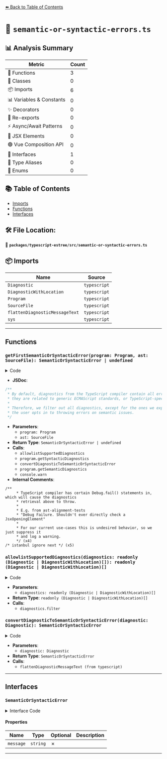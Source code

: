 [⬅️ Back to Table of Contents](../../../index.md)

# 📄 `semantic-or-syntactic-errors.ts`

## 📊 Analysis Summary

| Metric | Count |
|--------|-------|
| 🔧 Functions | 3 |
| 🧱 Classes | 0 |
| 📦 Imports | 6 |
| 📊 Variables & Constants | 0 |
| ✨ Decorators | 0 |
| 🔄 Re-exports | 0 |
| ⚡ Async/Await Patterns | 0 |
| 💠 JSX Elements | 0 |
| 🟢 Vue Composition API | 0 |
| 📐 Interfaces | 1 |
| 📑 Type Aliases | 0 |
| 🎯 Enums | 0 |

## 📚 Table of Contents

- [Imports](#imports)
- [Functions](#functions)
- [Interfaces](#interfaces)

## 🛠️ File Location:
📂 **`packages/typescript-estree/src/semantic-or-syntactic-errors.ts`**

## 📦 Imports

| Name | Source |
|------|--------|
| `Diagnostic` | `typescript` |
| `DiagnosticWithLocation` | `typescript` |
| `Program` | `typescript` |
| `SourceFile` | `typescript` |
| `flattenDiagnosticMessageText` | `typescript` |
| `sys` | `typescript` |


---

## Functions

### `getFirstSemanticOrSyntacticError(program: Program, ast: SourceFile): SemanticOrSyntacticError | undefined`

<details><summary>Code</summary>

```ts
export function getFirstSemanticOrSyntacticError(
  program: Program,
  ast: SourceFile,
): SemanticOrSyntacticError | undefined {
  try {
    const supportedSyntacticDiagnostics = allowlistSupportedDiagnostics(
      program.getSyntacticDiagnostics(ast),
    );
    if (supportedSyntacticDiagnostics.length > 0) {
      return convertDiagnosticToSemanticOrSyntacticError(
        supportedSyntacticDiagnostics[0],
      );
    }
    const supportedSemanticDiagnostics = allowlistSupportedDiagnostics(
      program.getSemanticDiagnostics(ast),
    );
    if (supportedSemanticDiagnostics.length > 0) {
      return convertDiagnosticToSemanticOrSyntacticError(
        supportedSemanticDiagnostics[0],
      );
    }
    return undefined;
  } catch (e) {
    /**
     * TypeScript compiler has certain Debug.fail() statements in, which will cause the diagnostics
     * retrieval above to throw.
     *
     * E.g. from ast-alignment-tests
     * "Debug Failure. Shouldn't ever directly check a JsxOpeningElement"
     *
     * For our current use-cases this is undesired behavior, so we just suppress it
     * and log a warning.
     */
    /* istanbul ignore next */
    console.warn(`Warning From TSC: "${(e as Error).message}`); // eslint-disable-line no-console
    /* istanbul ignore next */
    return undefined;
  }
}
```
</details>

- **JSDoc**:
```ts
/**
 * By default, diagnostics from the TypeScript compiler contain all errors - regardless of whether
 * they are related to generic ECMAScript standards, or TypeScript-specific constructs.
 *
 * Therefore, we filter out all diagnostics, except for the ones we explicitly want to consider when
 * the user opts in to throwing errors on semantic issues.
 */
```

- **Parameters**:
  - `program: Program`
  - `ast: SourceFile`
- **Return Type**: `SemanticOrSyntacticError | undefined`
- **Calls**:
  - `allowlistSupportedDiagnostics`
  - `program.getSyntacticDiagnostics`
  - `convertDiagnosticToSemanticOrSyntacticError`
  - `program.getSemanticDiagnostics`
  - `console.warn`
- **Internal Comments**:
```
/**
     * TypeScript compiler has certain Debug.fail() statements in, which will cause the diagnostics
     * retrieval above to throw.
     *
     * E.g. from ast-alignment-tests
     * "Debug Failure. Shouldn't ever directly check a JsxOpeningElement"
     *
     * For our current use-cases this is undesired behavior, so we just suppress it
     * and log a warning.
     */ (x4)
/* istanbul ignore next */ (x5)
```

### `allowlistSupportedDiagnostics(diagnostics: readonly (Diagnostic | DiagnosticWithLocation)[]): readonly (Diagnostic | DiagnosticWithLocation)[]`

<details><summary>Code</summary>

```ts
function allowlistSupportedDiagnostics(
  diagnostics: readonly (Diagnostic | DiagnosticWithLocation)[],
): readonly (Diagnostic | DiagnosticWithLocation)[] {
  return diagnostics.filter(diagnostic => {
    switch (diagnostic.code) {
      case 1013: // "A rest parameter or binding pattern may not have a trailing comma."
      case 1014: // "A rest parameter must be last in a parameter list."
      case 1044: // "'{0}' modifier cannot appear on a module or namespace element."
      case 1045: // "A '{0}' modifier cannot be used with an interface declaration."
      case 1048: // "A rest parameter cannot have an initializer."
      case 1049: // "A 'set' accessor must have exactly one parameter."
      case 1070: // "'{0}' modifier cannot appear on a type member."
      case 1071: // "'{0}' modifier cannot appear on an index signature."
      case 1085: // "Octal literals are not available when targeting ECMAScript 5 and higher. Use the syntax '{0}'."
      case 1090: // "'{0}' modifier cannot appear on a parameter."
      case 1096: // "An index signature must have exactly one parameter."
      case 1097: // "'{0}' list cannot be empty."
      case 1098: // "Type parameter list cannot be empty."
      case 1099: // "Type argument list cannot be empty."
      case 1117: // "An object literal cannot have multiple properties with the same name in strict mode."
      case 1121: // "Octal literals are not allowed in strict mode."
      case 1123: //  "Variable declaration list cannot be empty."
      case 1141: // "String literal expected."
      case 1162: // "An object member cannot be declared optional."
      case 1164: // "Computed property names are not allowed in enums."
      case 1172: // "'extends' clause already seen."
      case 1173: // "'extends' clause must precede 'implements' clause."
      case 1175: // "'implements' clause already seen."
      case 1176: // "Interface declaration cannot have 'implements' clause."
      case 1190: // "The variable declaration of a 'for...of' statement cannot have an initializer."
      case 1196: // "Catch clause variable type annotation must be 'any' or 'unknown' if specified."
      case 1200: // "Line terminator not permitted before arrow."
      case 1206: // "Decorators are not valid here."
      case 1211: // "A class declaration without the 'default' modifier must have a name."
      case 1242: // "'abstract' modifier can only appear on a class, method, or property declaration."
      case 1246: // "An interface property cannot have an initializer."
      case 1255: // "A definite assignment assertion '!' is not permitted in this context."
      case 1308: // "'await' expression is only allowed within an async function."
      case 2364: // "The left-hand side of an assignment expression must be a variable or a property access."
      case 2369: // "A parameter property is only allowed in a constructor implementation."
      case 2452: // "An enum member cannot have a numeric name."
      case 2462: // "A rest element must be last in a destructuring pattern."
      case 8017: // "Octal literal types must use ES2015 syntax. Use the syntax '{0}'."
      case 17012: // "'{0}' is not a valid meta-property for keyword '{1}'. Did you mean '{2}'?"
      case 17013: // "Meta-property '{0}' is only allowed in the body of a function declaration, function expression, or constructor."
        return true;
    }
    return false;
  });
}
```
</details>

- **Parameters**:
  - `diagnostics: readonly (Diagnostic | DiagnosticWithLocation)[]`
- **Return Type**: `readonly (Diagnostic | DiagnosticWithLocation)[]`
- **Calls**:
  - `diagnostics.filter`
### `convertDiagnosticToSemanticOrSyntacticError(diagnostic: Diagnostic): SemanticOrSyntacticError`

<details><summary>Code</summary>

```ts
function convertDiagnosticToSemanticOrSyntacticError(
  diagnostic: Diagnostic,
): SemanticOrSyntacticError {
  return {
    ...diagnostic,
    message: flattenDiagnosticMessageText(diagnostic.messageText, sys.newLine),
  };
}
```
</details>

- **Parameters**:
  - `diagnostic: Diagnostic`
- **Return Type**: `SemanticOrSyntacticError`
- **Calls**:
  - `flattenDiagnosticMessageText (from typescript)`

---

## Interfaces

### `SemanticOrSyntacticError`

<details><summary>Interface Code</summary>

```ts
export interface SemanticOrSyntacticError extends Diagnostic {
  message: string;
}
```
</details>

#### Properties

| Name | Type | Optional | Description |
|------|------|----------|-------------|
| `message` | `string` | ✗ |  |


---